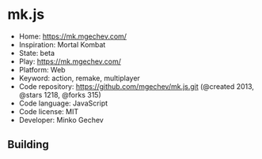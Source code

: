 # mk.js

- Home: https://mk.mgechev.com/
- Inspiration: Mortal Kombat
- State: beta
- Play: https://mk.mgechev.com/
- Platform: Web
- Keyword: action, remake, multiplayer
- Code repository: https://github.com/mgechev/mk.js.git (@created 2013, @stars 1218, @forks 315)
- Code language: JavaScript
- Code license: MIT
- Developer: Minko Gechev

## Building
